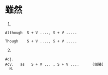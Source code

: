 # 雖然
1. 
```
Although  S + V ...., S + V .....
```
```
Though    S + V ...., S + V .....
```
2.
```
Adj.
Adv.   as   S + V ... , S + V ....      (倒裝)
  N.
```

